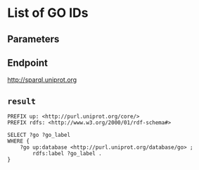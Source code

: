 # List of GO IDs

## Parameters


## Endpoint
http://sparql.uniprot.org

## `result`

```sparql
PREFIX up: <http://purl.uniprot.org/core/>
PREFIX rdfs: <http://www.w3.org/2000/01/rdf-schema#>

SELECT ?go ?go_label
WHERE {
    ?go up:database <http://purl.uniprot.org/database/go> ;
        rdfs:label ?go_label .
}


```
